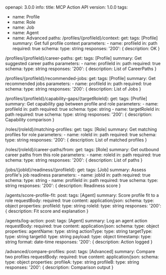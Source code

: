 openapi: 3.0.0
info:
  title: MCP Action API
  version: 1.0.0
tags:
  - name: Profile
  - name: Role
  - name: Job
  - name: Agent
  - name: Advanced
paths:
  /profiles/{profileId}/context:
    get:
      tags: [Profile]
      summary: Get full profile context
      parameters:
        - name: profileId
          in: path
          required: true
          schema:
            type: string
      responses:
        '200': { description: OK }

  /profiles/{profileId}/career-paths:
    get:
      tags: [Profile]
      summary: Get suggested career paths
      parameters:
        - name: profileId
          in: path
          required: true
          schema:
            type: string
      responses:
        '200': { description: List of CareerPaths }

  /profiles/{profileId}/recommended-jobs:
    get:
      tags: [Profile]
      summary: Get recommended jobs
      parameters:
        - name: profileId
          in: path
          required: true
          schema:
            type: string
      responses:
        '200': { description: List of Jobs }

  /profiles/{profileId}/capability-gaps/{targetRoleId}:
    get:
      tags: [Profile]
      summary: Get capability gap between profile and role
      parameters:
        - name: profileId
          in: path
          required: true
          schema:
            type: string
        - name: targetRoleId
          in: path
          required: true
          schema:
            type: string
      responses:
        '200': { description: Capability comparison }

  /roles/{roleId}/matching-profiles:
    get:
      tags: [Role]
      summary: Get matching profiles for role
      parameters:
        - name: roleId
          in: path
          required: true
          schema:
            type: string
      responses:
        '200': { description: List of matched profiles }

  /roles/{roleId}/career-paths/from:
    get:
      tags: [Role]
      summary: Get outbound career paths from this role
      parameters:
        - name: roleId
          in: path
          required: true
          schema:
            type: string
      responses:
        '200': { description: List of paths }

  /jobs/{jobId}/readiness/{profileId}:
    get:
      tags: [Job]
      summary: Assess profile's job readiness
      parameters:
        - name: jobId
          in: path
          required: true
          schema:
            type: string
        - name: profileId
          in: path
          required: true
          schema:
            type: string
      responses:
        '200': { description: Readiness score }

  /agents/score-profile-fit:
    post:
      tags: [Agent]
      summary: Score profile fit to a role
      requestBody:
        required: true
        content:
          application/json:
            schema:
              type: object
              properties:
                profileId:
                  type: string
                roleId:
                  type: string
      responses:
        '200': { description: Fit score and explanation }

  /agents/log-action:
    post:
      tags: [Agent]
      summary: Log an agent action
      requestBody:
        required: true
        content:
          application/json:
            schema:
              type: object
              properties:
                agentName:
                  type: string
                actionType:
                  type: string
                targetType:
                  type: string
                targetId:
                  type: string
                payload:
                  type: object
                timestamp:
                  type: string
                  format: date-time
      responses:
        '200': { description: Action logged }

  /advanced/compare-profiles:
    post:
      tags: [Advanced]
      summary: Compare two profiles
      requestBody:
        required: true
        content:
          application/json:
            schema:
              type: object
              properties:
                profileA:
                  type: string
                profileB:
                  type: string
      responses:
        '200': { description: Comparison output }
